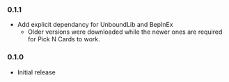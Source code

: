### 0.1.1

- Add explicit dependancy for UnboundLib and BepInEx
  - Older versions were downloaded while the newer ones are required for Pick N Cards to work.

### 0.1.0

- Initial release

